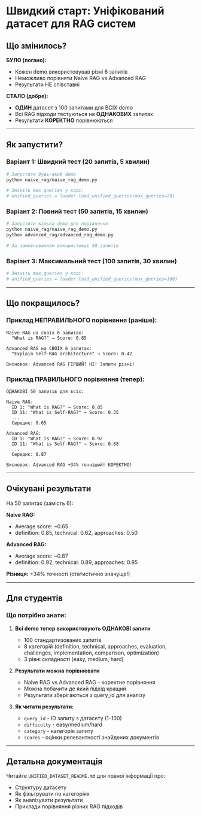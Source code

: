 # Швидкий старт: Уніфікований датасет для RAG систем

## Що змінилось?

**БУЛО (погано):**
- Кожен demo використовував різні 6 запитів
- Неможливо порівняти Naive RAG vs Advanced RAG
- Результати НЕ співставні

**СТАЛО (добре):**
- **ОДИН** датасет з 100 запитами для ВСІХ demo
- Всі RAG підходи тестуються на **ОДНАКОВИХ** запитах
- Результати **КОРЕКТНО** порівнюються

---

## Як запустити?

### Варіант 1: Швидкий тест (20 запитів, 5 хвилин)

```bash
# Запустити будь-який demo
python naive_rag/naive_rag_demo.py

# Змініть max_queries у коді:
# unified_queries = loader.load_unified_queries(max_queries=20)
```

### Варіант 2: Повний тест (50 запитів, 15 хвилин)

```bash
# Запустити кілька demo для порівняння
python naive_rag/naive_rag_demo.py
python advanced_rag/advanced_rag_demo.py

# За замовчуванням використовує 50 запитів
```

### Варіант 3: Максимальний тест (100 запитів, 30 хвилин)

```bash
# Змініть max_queries у коді:
# unified_queries = loader.load_unified_queries(max_queries=100)
```

---

## Що покращилось?

### Приклад НЕПРАВИЛЬНОГО порівняння (раніше):

```
Naive RAG на своїх 6 запитах:
  "What is RAG?" → Score: 0.85

Advanced RAG на СВОЇХ 6 запитах:
  "Explain Self-RAG architecture" → Score: 0.42

Висновок: Advanced RAG ГІРШИЙ? НІ! Запити різні!
```

### Приклад ПРАВИЛЬНОГО порівняння (тепер):

```
ОДНАКОВІ 50 запитів для всіх:

Naive RAG:
  ID 1: "What is RAG?" → Score: 0.85
  ID 11: "What is Self-RAG?" → Score: 0.35
  ...
  Середнє: 0.65

Advanced RAG:
  ID 1: "What is RAG?" → Score: 0.92
  ID 11: "What is Self-RAG?" → Score: 0.88
  ...
  Середнє: 0.87

Висновок: Advanced RAG +34% точніший! КОРЕКТНО!
```

---

## Очікувані результати

На 50 запитах (замість 6):

**Naive RAG:**
- Average score: ~0.65
- definition: 0.85, technical: 0.62, approaches: 0.50

**Advanced RAG:**
- Average score: ~0.87
- definition: 0.92, technical: 0.89, approaches: 0.85

**Різниця:** +34% точності (статистично значуще!)

---

## Для студентів

### Що потрібно знати:

1. **Всі demo тепер використовують ОДНАКОВІ запити**
   - 100 стандартизованих запитів
   - 8 категорій (definition, technical, approaches, evaluation, challenges, implementation, comparison, optimization)
   - 3 рівні складності (easy, medium, hard)

2. **Результати можна порівнювати**
   - Naive RAG vs Advanced RAG - коректне порівняння
   - Можна побачити де який підхід кращий
   - Результати зберігаються з query_id для аналізу

3. **Як читати результати:**
   - `query_id` - ID запиту з датасету (1-100)
   - `difficulty` - easy/medium/hard
   - `category` - категорія запиту
   - `scores` - оцінки релевантності знайдених документів

---

## Детальна документація

Читайте `UNIFIED_DATASET_README.md` для повної інформації про:
- Структуру датасету
- Як фільтрувати по категоріях
- Як аналізувати результати
- Приклади порівняння різних RAG підходів
